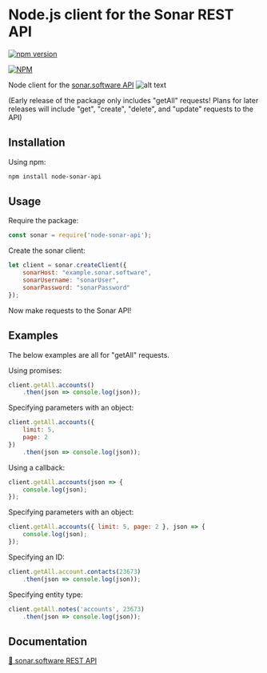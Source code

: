 # Node.js client for the Sonar REST API

[![npm version](https://badge.fury.io/js/node-sonar-api.svg)](https://badge.fury.io/js/node-sonar-api)

[![NPM](https://nodei.co/npm/node-sonar-api.png)](https://nodei.co/npm/node-sonar-api/)

Node client for the [sonar.software API](https://sonar.software/apidoc/) ![alt text](https://i.imgur.com/oZIYoDn.png?2 "Sonar Logo")

(Early release of the package only includes "getAll" requests! Plans for later releases will include "get", "create", "delete", and "update" requests to the API)

## Installation
Using npm:
```sh
npm install node-sonar-api
```


## Usage
Require the package:
```javascript
const sonar = require('node-sonar-api');
```

Create the sonar client:
```javascript
let client = sonar.createClient({
    sonarHost: "example.sonar.software",
    sonarUsername: "sonarUser",
    sonarPassword: "sonarPassword"
});
```

Now make requests to the Sonar API!


## Examples
The below examples are all for "getAll" requests.

Using promises:
```javascript
client.getAll.accounts()
    .then(json => console.log(json));
```
Specifying parameters with an object:
```javascript
client.getAll.accounts({
    limit: 5,
    page: 2
})
    .then(json => console.log(json));
```

Using a callback:
```javascript
client.getAll.accounts(json => {
    console.log(json);
});
```
Specifying parameters with an object:
```javascript
client.getAll.accounts({ limit: 5, page: 2 }, json => {
    console.log(json);
});
```

Specifying an ID:
```javascript
client.getAll.account.contacts(23673)
    .then(json => console.log(json));
```

Specifying entity type:
```javascript
client.getAll.notes('accounts', 23673)
    .then(json => console.log(json));
```


## Documentation
[📖 sonar.software REST API](https://sonar.software/apidoc/)